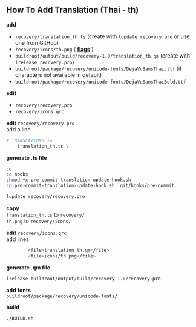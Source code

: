 How To Add Translation (Thai - th)
---

**add**  
- `recovery/translation_th.ts` (create with `lupdate recovery.pro` or use one from GitHub)
- `recovery/icons/th.png` ( [**flags**](http://www.famfamfam.com/lab/icons/flags/famfamfam_flag_icons.zip) )
- `buildroot/output/build/recovery-1.0/translation_th.qm` (create with `lrelease recovery.pro`)
- `buildroot/package/recovery/unicode-fonts/DejaVuSansThai.ttf` (if characters not available in default)
- `buildroot/package/recovery/unicode-fonts/DejaVuSansThaiBold.ttf`

**edit**
- `recovery/recovery.pro`
- `recovery/icons.qrc`


**edit** `recovery/recovery.pro`  
add a line
```sh
# TRANSLATIONS += 
    translation_th.ts \
```

**generate .ts file**  
```sh
cd
cd noobs
chmod +x pre-commit-translation-update-hook.sh
cp pre-commit-translation-update-hook.sh .git/hooks/pre-commit

lupdate recovery/recovery.pro
```

**copy**  
`translation_th.ts` to `recovery/`  
`th.png` to `recovery/icons/`   

**edit** `recovery/icons.qrc`  
add lines
```sh
        <file>translation_th.qm</file>
        <file>icons/th.png</file>
```

**generate .qm file**  
```sh
lrelease buildroot/output/build/recovery-1.0/recovery.pro
```

**add fonts**  
`buildroot/package/recovery/unicode-fonts/`  

**build**  
```sh
./BUILD.sh
```
